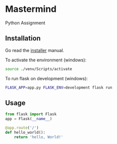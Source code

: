 # Mastermind

Python Assignment 

## Installation

Go read the [installer](https://flask.palletsprojects.com/en/1.1.x/installation/#installation) manual.

To activate the environment (windows):
```bash
source ./venv/Scripts/activate
```
To run flask on development (windows):
```bash
FLASK_APP=app.py FLASK_ENV=development flask run
```

## Usage

```python
from flask import Flask
app = Flask(__name__)

@app.route('/')
def hello_world():
    return 'hello, World!'
```
